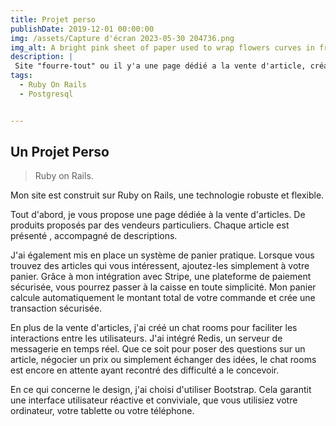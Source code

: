 ```yaml
---
title: Projet perso
publishDate: 2019-12-01 00:00:00
img: /assets/Capture d'écran 2023-05-30 204736.png
img_alt: A bright pink sheet of paper used to wrap flowers curves in front of rich blue background
description: |
 Site "fourre-tout" ou il y'a une page dédié a la vente d'article, création d'un panier pour vendeur particulier, chat Rooms
tags:
  - Ruby On Rails
  - Postgresql


---
```


## Un Projet Perso

> Ruby on Rails.

Mon site est construit sur Ruby on Rails, une technologie robuste et flexible.

Tout d'abord, je vous propose une page dédiée à la vente d'articles. De produits proposés par des vendeurs particuliers. Chaque article est présenté , accompagné de descriptions.

J'ai également mis en place un système de panier pratique. Lorsque vous trouvez des articles qui vous intéressent, ajoutez-les simplement à votre panier. Grâce à mon intégration avec Stripe, une plateforme de paiement sécurisée, vous pourrez passer à la caisse en toute simplicité. Mon panier calcule automatiquement le montant total de votre commande et crée une transaction sécurisée.

En plus de la vente d'articles, j'ai créé un chat rooms pour faciliter les interactions entre les utilisateurs. J'ai intégré Redis, un serveur de messagerie en temps réel. Que ce soit pour poser des questions sur un article, négocier un prix ou simplement échanger des idées, le chat rooms est encore en attente ayant recontré des difficulté a le concevoir.

En ce qui concerne le design, j'ai choisi d'utiliser Bootstrap. Cela garantit une interface utilisateur  réactive et conviviale, que vous utilisiez votre ordinateur, votre tablette ou votre téléphone.



